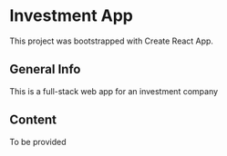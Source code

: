 # Investment App

This project was bootstrapped with Create React App.

## General Info

This is a full-stack web app for an investment company

## Content

To be provided
